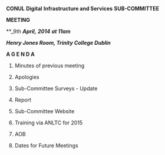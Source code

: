 **CONUL**  **Digital** **Infrastructure and Services** **SUB-COMMITTEE**

**MEETING**

**_9th **_April,_** **_2014_** **_at 11am_**

**_Henry Jones Room, Trinity College Dublin_**

**A G E N D A**

1. Minutes of previous meeting

2. Apologies

3. Sub-Committee Surveys - Update

4. Report

5. Sub-Committee Website

6. Training via ANLTC for 2015

7. AOB

8. Dates for Future Meetings